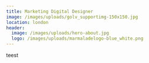 ```yaml
---
title: Marketing Digital Designer
image: /images/uploads/golv_supportimg-150x150.jpg
location: london
header:
  image: /images/uploads/hero-about.jpg
  logo: /images/uploads/marmaladelogo-blue_white.png
---
```

teest
